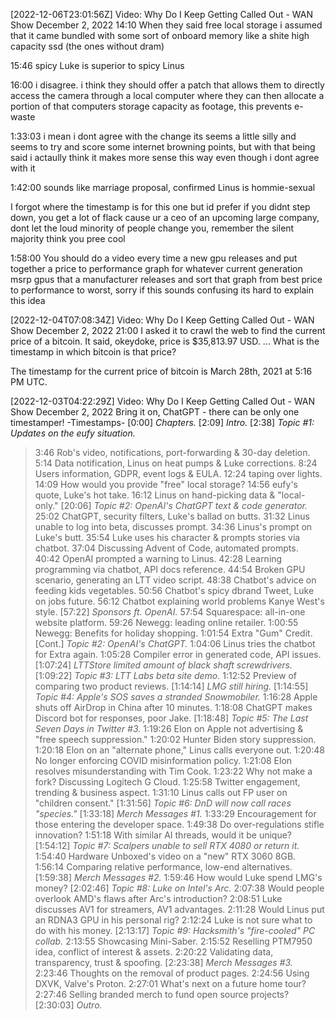 [2022-12-06T23:01:56Z] Video: Why Do I Keep Getting Called Out - WAN Show December 2, 2022 
14:10 When they said free local storage i assumed that it came bundled with some sort of onboard memory like a shite high capacity ssd (the ones without dram)

15:46 spicy Luke is superior to spicy Linus

16:00 i disagree. i think they should offer a patch that allows them to directly access the camera through a local computer where they can then allocate a portion of that computers storage capacity as footage, this prevents e-waste

1:33:03 i mean i dont agree with the change its seems a little silly and seems to try and score some internet browning points, but with that being said i actaully think it makes more sense this way even though i dont agree with it

1:42:00 sounds like marriage proposal, confirmed Linus is hommie-sexual

I forgot where the timestamp is for this one but id prefer if you didnt step down, you get a lot of flack cause ur a ceo of an upcoming large company, dont let the loud minority of people change you, remember the silent majority think you pree cool

1:58:00 You should do a video every time a new gpu releases and put together a price to performance graph for whatever current generation msrp gpus that a manufacturer releases and sort that graph from best price to performance to worst, sorry if this sounds confusing its hard to explain this idea

[2022-12-04T07:08:34Z] Video: Why Do I Keep Getting Called Out - WAN Show December 2, 2022 
21:00 I asked it to crawl the web to find the current price of a bitcoin. It said, okeydoke, price is  $35,813.97 USD.
...
What is the timestamp in which bitcoin is that price?

The timestamp for the current price of bitcoin is March 28th, 2021 at 5:16 PM UTC.

[2022-12-03T04:22:29Z] Video: Why Do I Keep Getting Called Out - WAN Show December 2, 2022 
Bring it on, ChatGPT - there can be only one timestamper!
-Timestamps-
[0:00] *Chapters.*
[2:09] *Intro.*
[2:38] *Topic #1: Updates on the eufy situation.*
   > 3:46 Rob's video, notifications, port-forwarding & 30-day deletion.
   > 5:14 Data notification, Linus on heat pumps & Luke corrections.
   > 8:24 Users information, GDPR, event logs & EULA.
   > 12:24 taping over lights.
   > 14:09 How would you provide "free" local storage?
   > 14:56 eufy's quote, Luke's hot take.
   > 16:12 Linus on hand-picking data & "local-only."
[20:06] *Topic #2: OpenAI's ChatGPT text & code generator.*
   > 25:02 ChatGPT, security filters, Luke's ballad on butts.
   > 31:32 Linus unable to log into beta, discusses prompt.
   > 34:36 Linus's prompt on Luke's butt.
   > 35:54 Luke uses his character & prompts stories via chatbot.
   > 37:04 Discussing Advent of Code, automated prompts.
   > 40:42 OpenAI prompted a warning to Linus.
   > 42:28 Learning programming via chatbot, API docs reference.
   > 44:54 Broken GPU scenario, generating an LTT video script.
   > 48:38 Chatbot's advice on feeding kids vegetables.
   > 50:56 Chatbot's spicy dbrand Tweet, Luke on jobs future.
   > 56:12 Chatbot explaining world problems Kanye West's style.
[57:22] *Sponsors ft. OpenAI.*
   > 57:54 Squarespace: all-in-one website platform.
   > 59:26 Newegg: leading online retailer.
   > 1:00:55 Newegg: Benefits for holiday shopping.
   > 1:01:54 Extra "Gum" Credit.
[Cont.] *Topic #2: OpenAI's ChatGPT.*
   > 1:04:06 Linus tries the chatbot for Extra again.
   > 1:05:28 Compiler error in generated code, API issues.
[1:07:24] *LTTStore limited amount of black shaft screwdrivers.*
[1:09:22] *Topic #3: LTT Labs beta site demo.*
   > 1:12:52 Preview of comparing two product reviews.
[1:14:14] *LMG still hiring.*
[1:14:55] *Topic #4: Apple's SOS saves a stranded Snowmobiler.*
   > 1:16:28 Apple shuts off AirDrop in China after 10 minutes.
   > 1:18:08 ChatGPT makes Discord bot for responses, poor Jake.
[1:18:48] *Topic #5: The Last Seven Days in Twitter #3.*
   > 1:19:26 Elon on Apple not advertising & "free speech suppression."
   > 1:20:02 Hunter Biden story suppression.
   > 1:20:18 Elon on an "alternate phone," Linus calls everyone out.
   > 1:20:48 No longer enforcing COVID misinformation policy.
   > 1:21:08 Elon resolves misunderstanding with Tim Cook.
   > 1:23:22 Why not make a fork? Discussing Logitech G Cloud.
   > 1:25:58 Twitter engagement, trending & business aspect.
   > 1:31:10 Linus calls out FP user on "children consent."
[1:31:56] *Topic #6: DnD will now call races "species."*
[1:33:18] *Merch Messages #1.*
   > 1:33:29 Encouragement for those entering the developer space.
   > 1:49:38 Do over-regulations stifle innovation?
   > 1:51:18 With similar AI threads, would it be unique?
[1:54:12] *Topic #7: Scalpers unable to sell RTX 4080 or return it.*
   > 1:54:40 Hardware Unboxed's video on a "new" RTX 3060 8GB.
   > 1:56:14 Comparing relative performance, low-end alternatives.
[1:59:38] *Merch Messages #2.*
   > 1:59:46 How would Luke spend LMG's money?
[2:02:46] *Topic #8: Luke on Intel's Arc.*
   > 2:07:38 Would people overlook AMD's flaws after Arc's introduction?
   > 2:08:51 Luke discusses AV1 for streamers, AV1 advantages.
   > 2:11:28 Would Linus put an RDNA3 GPU in his personal rig?
   > 2:12:24 Luke is not sure what to do with his money.
[2:13:17] *Topic #9: Hacksmith's "fire-cooled" PC collab.*
   > 2:13:55 Showcasing Mini-Saber.
   > 2:15:52 Reselling PTM7950 idea, conflict of interest & assets.
   > 2:20:22 Validating data, transparency, trust & spoofing.
[2:23:38] *Merch Messages #3.*
   > 2:23:46 Thoughts on the removal of product pages.
   > 2:24:56 Using DXVK, Valve's Proton.
   > 2:27:01 What's next on a future home tour?
   > 2:27:46 Selling branded merch to fund open source projects?
[2:30:03] *Outro.*


